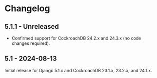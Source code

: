 # Changelog

## 5.1.1 - Unreleased

- Confirmed support for CockroachDB 24.2.x and 24.3.x (no code changes
  required).

## 5.1 - 2024-08-13

Initial release for Django 5.1.x and CockroachDB 23.1.x, 23.2.x, and 24.1.x.
